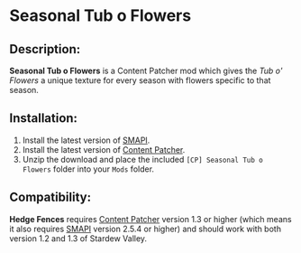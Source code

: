# Seasonal Tub o Flowers

## Description:

**Seasonal Tub o Flowers** is a Content Patcher mod which gives the *Tub o' Flowers* a unique texture for every season with flowers specific to that season.

## Installation:

1. Install the latest version of [SMAPI](https://smapi.io/).
2. Install the latest version of [Content Patcher](https://www.nexusmods.com/stardewvalley/mods/1915).
3. Unzip the download and place the included `[CP] Seasonal Tub o Flowers` folder into your `Mods` folder.

## Compatibility:

**Hedge Fences** requires [Content Patcher](https://www.nexusmods.com/stardewvalley/mods/1915) version 1.3 or higher (which means it also requires [SMAPI](https://smapi.io/) version 2.5.4 or higher) and should work with both version 1.2 and 1.3 of Stardew Valley.